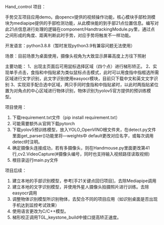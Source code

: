 Hand_control 项目：

手势交互项目应用demo。由opencv提供的视频操作功能，核心模块手部检测模块为mediapipe提供的手部检测功能，从此模块能的到手部21点位置信息。编写对此21点信息进行处理的逻辑在component/HandtrackingModule.py里，通过点之间形成的角度、距离判断此时手势，对应手势将触发不一样功能。

开发语言：python3.8.8（暂时发现python3.9有兼容问题无法使用）

场景：目前场景为桌面使用，摄像头视角为大致显示屏幕高度上方往下照射

主要功能：
1、出现主页面后可用鼠标选择区域（四个点）进行梯形矫正。
2、实现单手点击，食指和中指贴紧为类似鼠标点击模式，此时可以用食指中指框选所需区域进行文字识别，此文字识别使用easyocr模块，目前只下载中文和英文文字识别
3、实现双手配合选中区域，两只手同时食指和中指贴紧时，以此时两指贴紧位置为对角点的中心区域进行物体识别，物体识别为yolov5官方提供的预训练模型。
 
项目使用：
1.	下载requirement.txt文件（pip install requirement.txt）   
2.	可能需要额外从官网下载pytorch
3.	下载yolov5预训练模型，放入YOLO_OpenVINO根文件夹，在detect.py文件里面get_parser()功能里将—weights中 default更改对应名字，或每次调用detect时注明。
4.	确定摄像头连接成功，若有多摄像头，则在Handmouse.py里面更改第41行,cv2.VideoCapture(#摄像头编号，同时也支持输入视频路径读取视频)
5.	根目录运行main.py文件
 
项目后续：
1.	建立本地的手部识别模型，参考[手21关键点回归项目]，去除Mediapipe调用
2.	建立本地的文字识别模型，并使用外星人摄像头拍摄照片进行训练。去除easyocr调用
3.	调整物体识别模型所识别物体，去契合不同的项目应用（如识别桌面是否出现手机达到监控考试效果）
4.	使用语言更改为C/C++模型。
5.	梯形校正调用TGL_keystone_build中接口提高矫正速度。

